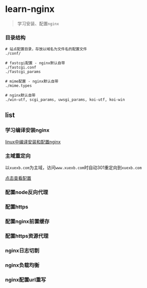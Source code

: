 # learn-nginx

> 学习安装、配置`nginx`

### 目录结构

```
# 站点配置目录，存放以域名为文件名的配置文件
./conf/

# fastcgi配置 - nginx默认自带
./fastcgi.conf
./fastcgi_params

# mime配置 - nginx默认自带
./mime.types

# nginx默认自带
./win-utf, scgi_params, uwsgi_params, koi-utf, koi-win
```

## list

### 学习编译安装nginx

[linux中编译安装和配置nginx](https://xuexb.com/html/linuxzhong-bian-yi-an-zhuang-he-pei-zhi-nginx.html)

### 主域重定向

以`xuexb.com`为主域，访问`www.xuexb.com`时自动301重定向到`xuexb.com`

[点击查看配置](conf/www.xuexb.com.conf)

### 配置node反向代理

### 配置https

### 配置nginx前置缓存

### 配置https资源代理

### nginx日志切割

### nginx负载均衡

### nginx配置url重写